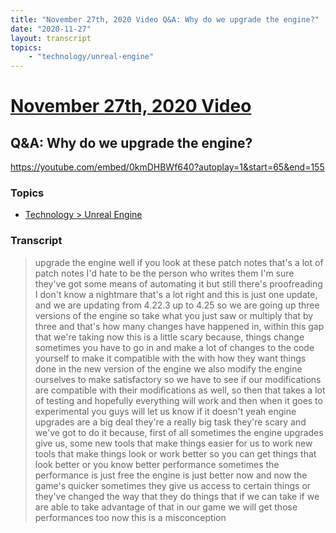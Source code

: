 ```yaml
---
title: "November 27th, 2020 Video Q&A: Why do we upgrade the engine?"
date: "2020-11-27"
layout: transcript
topics:
    - "technology/unreal-engine"
---
```

# [November 27th, 2020 Video](../2020-11-27.md)
## Q&A: Why do we upgrade the engine?
https://youtube.com/embed/0kmDHBWf640?autoplay=1&start=65&end=155

### Topics
* [Technology > Unreal Engine](../topics/technology/unreal-engine.md)

### Transcript

> upgrade the engine well if you look at these patch notes that's a lot of patch notes I'd hate to be the person who writes them I'm sure they've got some means of automating it but still there's proofreading I don't know a nightmare that's a lot right and this is just one update, and we are updating from 4.22.3 up to 4.25 so we are going up three versions of the engine so take what you just saw or multiply that by three and that's how many changes have happened in, within this gap that we're taking now this is a little scary because, things change sometimes you have to go in and make a lot of changes to the code yourself to make it compatible with the with how they want things done in the new version of the engine we also modify the engine ourselves to make satisfactory so we have to see if our modifications are compatible with their modifications as well, so then that takes a lot of testing and hopefully everything will work and then when it goes to experimental you guys will let us know if it doesn't yeah engine upgrades are a big deal they're a really big task they're scary and we've got to do it because, first of all sometimes the engine upgrades give us, some new tools that make things easier for us to work new tools that make things look or work better so you can get things that look better or you know better performance sometimes the performance is just free the engine is just better now and now the game's quicker sometimes they give us access to certain things or they've changed the way that they do things that if we can take if we are able to take advantage of that in our game we will get those performances too now this is a misconception
